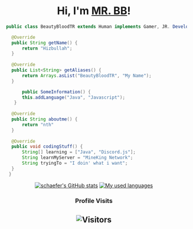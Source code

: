 <div align="center">

<h1>Hi, I'm <a href="https://www.github.com/beautybloodtr">MR. BB</a>!</h1>
</div>

```java
  public class BeautyBloodTR extends Human implements Gamer, JR. Developer {

	@Override
	public String getName() {
		return "Hizbullah";
	}
	
	@Override
	public List<String> getAliases() {
		return Arrays.asList("BeautyBloodTR", "My Name");
	}

        public SomeInformation() {
        this.addLanguage("Java", "Javascript");
     }
     
	@Override
	public String aboutme() {
		return "nth"
	}
    
	@Override
	public void codingStuff() {
		String[] learning = ["Java", "Discord.js"];
		String learnMyServer = "MineKing Network";
		String tryingTo = "I doin' what i want";
	}
   }
```

<!--START_SECTION:waka-->




<!--END_SECTION:waka-->
<div align="center">
	
[![schaefer's GitHub stats](https://github-readme-stats.vercel.app/api?username=beautybloodtr&show_icons=true&title_color=fff&icon_color=79ff97&text_color=9f9f9f&bg_color=151515&count_private=true)](https://github.com/beautybloodtr) 
[![My used languages](https://github-readme-stats.vercel.app/api/top-langs/?username=beautybloodtr&layout=compact&show_icons=true&title_color=fff&icon_color=79ff97&text_color=9f9f9f&bg_color=151515&count_private=true&langs_count=6)](https://github.com/beautybloodtr)
### Profile Visits 

![Visitors](https://komarev.com/ghpvc/?username=beautybloodtr&color=blueviolet)
---

</details>
